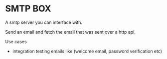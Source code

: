 # SMTP BOX

A smtp server you can interface with.

Send an email and fetch the email that was sent over a http api.

Use cases 

- integration testing emails like (welcome email, password verification etc)
